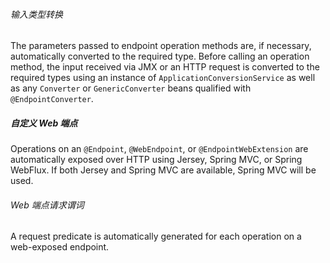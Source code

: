 ###### 输入类型转换

The parameters passed to endpoint operation methods are, if necessary, automatically converted to the required type. Before calling an operation method, the input received via JMX or an HTTP request is converted to the required types using an instance of `ApplicationConversionService` as well as any `Converter` or `GenericConverter` beans qualified with `@EndpointConverter`.

##### 自定义 Web 端点

Operations on an `@Endpoint`, `@WebEndpoint`, or `@EndpointWebExtension` are automatically exposed over HTTP using Jersey, Spring MVC, or Spring WebFlux. If both Jersey and Spring MVC are available, Spring MVC will be used.

###### Web 端点请求谓词

A request predicate is automatically generated for each operation on a web-exposed endpoint.